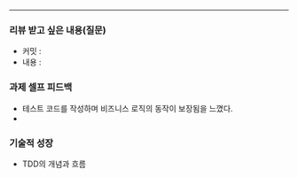 ---
### **리뷰 받고 싶은 내용(질문)**
  - 커밋 : 
  - 내용 : 

### **과제 셀프 피드백**
- 테스트 코드를 작성하며 비즈니스 로직의 동작이 보장됨을 느꼈다.
- 
### 기술적 성장
- TDD의 개념과 흐름
